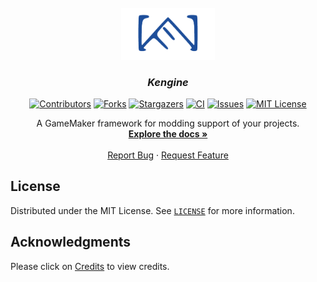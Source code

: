 <!-- Template used: https://github.com/othneildrew/Best-README-Template -->

<!-- PROJECT LOGO -->

<br />
<div align="center">
  <a href="https://github.com/knno/kengine">
    <img src="https://raw.githubusercontent.com/knno/kengine/main/images/ICON.png" alt="Logo" width="150">
  </a>

  <h3 align="center"><i>Kengine</i></h3>

  <!-- PROJECT SHIELDS -->

  [![Contributors][contributors-shield]][contributors-url]
  [![Forks][forks-shield]][forks-url]
  [![Stargazers][stars-shield]][stars-url]
  [![CI](https://github.com/knno/kengine/actions/workflows/gamemaker.yml/badge.svg)](https://github.com/knno/kengine/actions/workflows/gamemaker.yml)
  [![Issues][issues-shield]][issues-url]
  [![MIT License][license-shield]][license-url]

  <p align="center">
    A GameMaker framework for modding support of your projects.
    <br />
    <a href="https://knno.github.io/kengine/"><strong>Explore the docs »</strong></a>
    <br />
    <br />
    <a href="https://github.com/knno/kengine/issues">Report Bug</a>
    ·
    <a href="https://github.com/knno/kengine/issues">Request Feature</a>
  </p>
</div>

<!-- LICENSE -->
## License

Distributed under the MIT License. See [`LICENSE`](https://github.com/knno/kengine/blob/main/LICENSE) for more information.

<!-- ACKNOWLEDGMENTS -->

## Acknowledgments

Please click on [Credits](https://knno.github.io/kengine/#/latest/Credits) to view credits.

<!-- MARKDOWN LINKS & IMAGES -->

[contributors-shield]: https://img.shields.io/github/contributors/knno/kengine.svg
[contributors-url]: https://github.com/knno/kengine/graphs/contributors
[forks-shield]: https://img.shields.io/github/forks/knno/kengine.svg
[forks-url]: https://github.com/knno/kengine/network/members
[stars-shield]: https://img.shields.io/github/stars/knno/kengine.svg
[stars-url]: https://github.com/knno/kengine/stargazers
[issues-shield]: https://img.shields.io/github/issues/knno/kengine.svg
[issues-url]: https://github.com/knno/kengine/issues
[license-shield]: https://img.shields.io/github/license/knno/kengine.svg
[license-url]: https://github.com/knno/kengine/blob/master/LICENSE.txt
[concept-img]: images/concept-img.png
